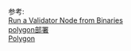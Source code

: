 






参考:   
[Run a Validator Node from Binaries](https://docs.polygon.technology/docs/validate/validate/run-validator-binaries/)    
[polygon部署](http://www.manongjc.com/detail/27-ybkzgcjfyvlgzlx.html)       
[Polygon](https://blog.csdn.net/mutourend/article/details/120795356)